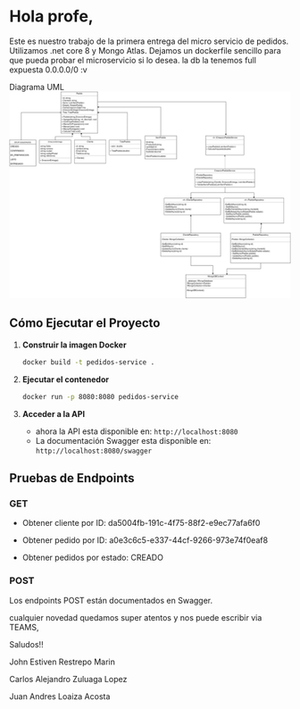 # Hola profe,

Este es nuestro trabajo de la primera entrega del micro servicio de pedidos. Utilizamos .net core 8 y Mongo Atlas. Dejamos un dockerfile sencillo para que pueda probar el microservicio si lo desea. la db la tenemos full expuesta 0.0.0.0/0 \:v

Diagrama UML
![Diagrama de clases](Service-pedido.drawio.png)

## Cómo Ejecutar el Proyecto

1. **Construir la imagen Docker**

   ```sh
   docker build -t pedidos-service .
   ```

2. **Ejecutar el contenedor**

   ```sh
   docker run -p 8080:8080 pedidos-service
   ```

3. **Acceder a la API**

   - ahora la API esta disponible en: `http://localhost:8080`
   - La documentación Swagger esta disponible en: `http://localhost:8080/swagger`

## Pruebas de Endpoints

### GET

- Obtener cliente por ID: da5004fb-191c-4f75-88f2-e9ec77afa6f0

- Obtener pedido por ID: a0e3c6c5-e337-44cf-9266-973e74f0eaf8

- Obtener pedidos por estado: CREADO

### POST

Los endpoints POST están documentados en Swagger. 

cualquier novedad quedamos super atentos y nos puede escribir via TEAMS, 

Saludos!!



John Estiven Restrepo Marin 

Carlos Alejandro Zuluaga Lopez

Juan Andres Loaiza Acosta
